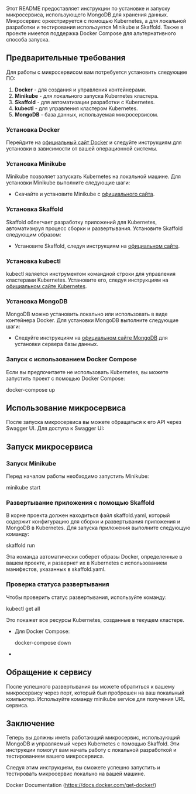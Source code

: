 Этот README предоставляет инструкции по установке и запуску микросервиса, использующего MongoDB для хранения данных. Микросервис оркестрируется с помощью Kubernetes, а для локальной разработки и тестирования используется Minikube и Skaffold. Также в проекте имеется поддержка Docker Compose для альтернативного способа запуска.

## Предварительные требования

Для работы с микросервисом вам потребуется установить следующее ПО:

1. **Docker** - для создания и управления контейнерами.
2. **Minikube** - для локального запуска Kubernetes кластера.
3. **Skaffold** - для автоматизации разработки с Kubernetes.
4. **kubectl** - для управления кластером Kubernetes.
5. **MongoDB** - база данных, используемая микросервисом.

### Установка Docker

Перейдите на [официальный сайт Docker](https://docs.docker.com/get-docker/) и следуйте инструкциям для установки в зависимости от вашей операционной системы.

### Установка Minikube

Minikube позволяет запускать Kubernetes на локальной машине. Для установки Minikube выполните следующие шаги:

- Скачайте и установите Minikube с [официального сайта](https://minikube.sigs.k8s.io/docs/start/).

### Установка Skaffold

Skaffold облегчает разработку приложений для Kubernetes, автоматизируя процесс сборки и развертывания. Установите Skaffold следующим образом:

- Установите Skaffold, следуя инструкциям на [официальном сайте](https://skaffold.dev/docs/install/).

### Установка kubectl

kubectl является инструментом командной строки для управления кластерами Kubernetes. Установите его, следуя инструкциям на [официальном сайте Kubernetes](https://kubernetes.io/docs/tasks/tools/).

### Установка MongoDB

MongoDB можно установить локально или использовать в виде контейнера Docker. Для установки MongoDB выполните следующие шаги:

- Следуйте инструкциям на [официальном сайте MongoDB](https://www.mongodb.com/try/download/community) для установки сервера базы данных.


### Запуск с использованием Docker Compose

Если вы предпочитаете не использовать Kubernetes, вы можете запустить проект с помощью Docker Compose:

docker-compose up


## Использование микросервиса

После запуска микросервиса вы можете обращаться к его API через Swagger UI. Для доступа к Swagger UI:

## Запуск микросервиса

### Запуск Minikube

Перед началом работы необходимо запустить Minikube:

minikube start


### Развертывание приложения с помощью Skaffold

В корне проекта должен находиться файл skaffold.yaml, который содержит конфигурацию для сборки и развертывания приложения и MongoDB в Kubernetes. Для запуска приложения выполните следующую команду:

skaffold run


Эта команда автоматически соберет образы Docker, определенные в вашем проекте, и развернет их в Kubernetes с использованием манифестов, указанных в skaffold.yaml.

### Проверка статуса развертывания

Чтобы проверить статус развертывания, используйте команду:

kubectl get all


Это покажет все ресурсы Kubernetes, созданные в текущем кластере.


- Для Docker Compose:

  docker-compose down
- 
## Обращение к сервису

После успешного развертывания вы можете обратиться к вашему микросервису через порт, который был проброшен на ваш локальный компьютер. Используйте команду minikube service <service-name> для получения URL сервиса.

## Заключение

Теперь вы должны иметь работающий микросервис, использующий MongoDB и управляемый через Kubernetes с помощью Skaffold. Эти инструкции помогут вам начать работу с локальной разработкой и тестированием вашего микросервиса.

Следуя этим инструкциям, вы сможете успешно запустить и тестировать микросервис локально на вашей машине.

Docker Documentation (https://docs.docker.com/get-docker/)
